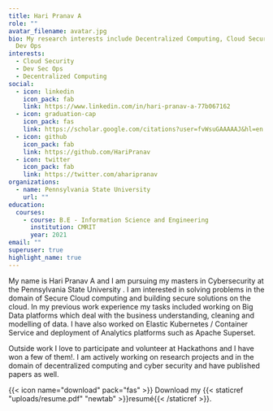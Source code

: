 ```yaml
---
title: Hari Pranav A
role: ""
avatar_filename: avatar.jpg
bio: My research interests include Decentralized Computing, Cloud Security and
  Dev Ops
interests:
  - Cloud Security
  - Dev Sec Ops
  - Decentralized Computing
social:
  - icon: linkedin
    icon_pack: fab
    link: https://www.linkedin.com/in/hari-pranav-a-77b067162
  - icon: graduation-cap
    icon_pack: fas
    link: https://scholar.google.com/citations?user=fvWsuGAAAAAJ&hl=en
  - icon: github
    icon_pack: fab
    link: https://github.com/HariPranav
  - icon: twitter
    icon_pack: fab
    link: https://twitter.com/aharipranav
organizations:
  - name: Pennsylvania State University
    url: ""
education:
  courses:
    - course: B.E - Information Science and Engineering
      institution: CMRIT
      year: 2021
email: ""
superuser: true
highlight_name: true
---
```

My name is Hari Pranav A and I am pursuing my masters in Cybersecurity at the Pennsylvania State University . I am interested in solving problems in the domain of Secure Cloud computing and building secure solutions on the cloud. In my previous work experience my tasks included working on Big Data platforms which deal with the business understanding, cleaning and modelling of data. I have also worked on Elastic Kubernetes / Container Service and deployment of Analytics platforms such as Apache Superset.

Outside work I love to participate and volunteer at Hackathons and I have won a few of them!. I am actively working on research projects and in the domain of decentralized computing and cyber security and have published papers as well.  

{{< icon name="download" pack="fas" >}} Download my {{< staticref "uploads/resume.pdf" "newtab" >}}resumé{{< /staticref >}}.